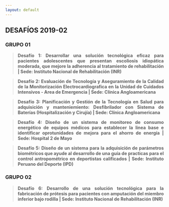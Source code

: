 ```yaml
---
layout: default
---
```

## DESAFÍOS 2019-02

### GRUPO 01

><div style="text-align: justify"><strong>Desafío 1: Desarrollar una solución tecnológica eficaz para pacientes adolescentes que presentan escoliosis idiopática moderada, que mejore la adherencia al tratamiento de rehabilitación | Sede: Instituto Nacional de Rehabilitación (INR)</div>

><div style="text-align: justify"><strong>Desafío 2: Evaluación de Tecnología y Aseguramiento de la Calidad de la Monitorización Electrocardiografica en la Unidad de Cuidados Intensivos - Area de Emergencia | Sede: Clínica Angloamericana</div>

><div style="text-align: justify">Desafío 3: Planificación y Gestión de la Tecnología en Salud para adquisición y  manteniemiento: Desfibrilador con Sistema de Baterías (Hospitalización y Cirujía) | Sede: Clínica Angloamericana</div>

><div style="text-align: justify">Desafío 4: Diseño de un sistema de monitoreo de consumo energético de equipos médicos para establecer la linea base e identificar oprotunidades de mejora para el ahorro de energía | Sede: Hospital 2 de Mayo</div>

><div style="text-align: justify">Desafío 5: Diseño de un sistema para la adquisición de parámetros biométricos que ayude al desarrollo de una guía de practicas para el control antropométrico en deportistas calificados | Sede: Instituto Peruano del Deporte (IPD)</div>

### GRUPO 02

><div style="text-align: justify">Desafío 6: Desarrollo de una solución tecnológica para la fabricación de prótesis para pacientes con amputación del miembro inferior bajo rodilla | Sede: Instituto Nacional de Rehabilitación (INR)</div>

